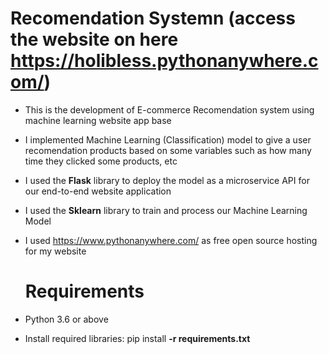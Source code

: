 # Recomendation Systemn (access the website on here https://holibless.pythonanywhere.com/)
* This is the development of E-commerce Recomendation system using machine learning website app base
* I implemented Machine Learning (Classification) model to give a user recomendation products based on some variables such as how many time they clicked some products, etc
* I used the **Flask** library to deploy the model as a microservice API for our end-to-end website application
* I used the **Sklearn** library to train and process our Machine Learning Model
* I used https://www.pythonanywhere.com/ as free open source hosting for my website

  # Requirements
* <span>Python 3.6 or above</span>
* Install required libraries: pip install **-r requirements.txt**

